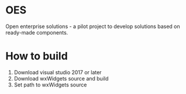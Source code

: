# OES
Open enterprise solutions - a pilot project to develop solutions based on ready-made components.

# How to build

1. Download visual studio 2017 or later 
2. Download wxWidgets source and build 
3. Set path to wxWidgets source  
